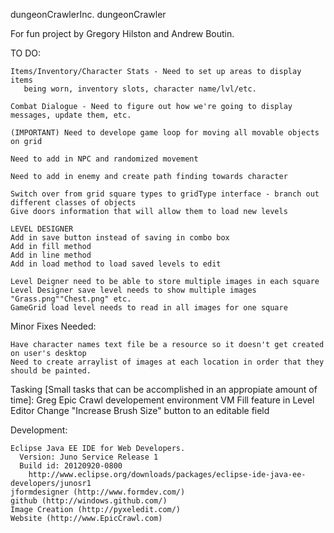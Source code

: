 dungeonCrawlerInc.
dungeonCrawler

For fun project by Gregory Hilston and Andrew Boutin. 

TO DO:
    
    Items/Inventory/Character Stats - Need to set up areas to display items 
       being worn, inventory slots, character name/lvl/etc.
       
    Combat Dialogue - Need to figure out how we're going to display messages, update them, etc.
    
    (IMPORTANT) Need to develope game loop for moving all movable objects on grid
    
    Need to add in NPC and randomized movement
    
    Need to add in enemy and create path finding towards character
    
    Switch over from grid square types to gridType interface - branch out different classes of objects
    Give doors information that will allow them to load new levels
    
    LEVEL DESIGNER
    Add in save button instead of saving in combo box
    Add in fill method
    Add in line method
    Add in load method to load saved levels to edit
    
    Level Deigner need to be able to store multiple images in each square
    Level Designer save level needs to show multiple images "Grass.png""Chest.png" etc.
    GameGrid load level needs to read in all images for one square
    
Minor Fixes Needed:


    Have character names text file be a resource so it doesn't get created on user's desktop
    Need to create arraylist of images at each location in order that they should be painted.

Tasking [Small tasks that can be accomplished in an appropiate amount of time]:
    Greg
        Epic Crawl developement environment VM
        Fill feature in Level Editor
        Change "Increase Brush Size" button to an editable field

Development:
  
    Eclipse Java EE IDE for Web Developers.
      Version: Juno Service Release 1
      Build id: 20120920-0800
        http://www.eclipse.org/downloads/packages/eclipse-ide-java-ee-developers/junosr1
    jformdesigner (http://www.formdev.com/)
    github (http://windows.github.com/)
    Image Creation (http://pyxeledit.com/)
    Website (http://www.EpicCrawl.com)
